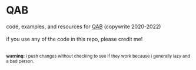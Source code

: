 # QAB
code, examples, and resources for <a href=https://archiveofourown.org/series/2429515>QAB</a> (copywrite 2020-2022)
<br/><br/>
if you use any of the code in this repo, please credit me!
<br/><br/>

<sup>**warning:** i push changes without checking to see if they work because i generally lazy and a bad person.</sup>
